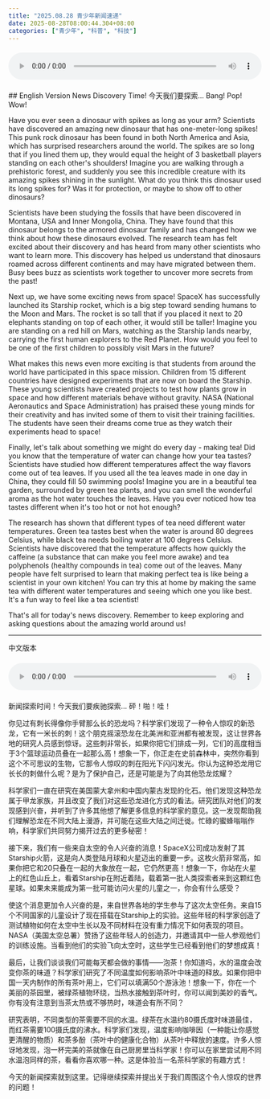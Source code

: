 ```yaml
---
title: "2025.08.28 青少年新闻速递"
date: 2025-08-28T08:00:44.304+08:00
categories: ["青少年", "科普", "科技"]
---
```

<audio controls style="width: 100%; max-width: 900px; margin: 1.5em 0; display: block;">
<source src="/mp3/teen_news/20250828.en.wav" type="audio/wav">
</audio>
## English Version
News Discovery Time! 今天我们要探索... Bang! Pop! Wow!

Have you ever seen a dinosaur with spikes as long as your arm? Scientists have discovered an amazing new dinosaur that has one-meter-long spikes! This punk rock dinosaur has been found in both North America and Asia, which has surprised researchers around the world. The spikes are so long that if you lined them up, they would equal the height of 3 basketball players standing on each other's shoulders! Imagine you are walking through a prehistoric forest, and suddenly you see this incredible creature with its amazing spikes shining in the sunlight. What do you think this dinosaur used its long spikes for? Was it for protection, or maybe to show off to other dinosaurs?

Scientists have been studying the fossils that have been discovered in Montana, USA and Inner Mongolia, China. They have found that this dinosaur belongs to the armored dinosaur family and has changed how we think about how these dinosaurs evolved. The research team has felt excited about their discovery and has heard from many other scientists who want to learn more. This discovery has helped us understand that dinosaurs roamed across different continents and may have migrated between them. Busy bees buzz as scientists work together to uncover more secrets from the past!

Next up, we have some exciting news from space! SpaceX has successfully launched its Starship rocket, which is a big step toward sending humans to the Moon and Mars. The rocket is so tall that if you placed it next to 20 elephants standing on top of each other, it would still be taller! Imagine you are standing on a red hill on Mars, watching as the Starship lands nearby, carrying the first human explorers to the Red Planet. How would you feel to be one of the first children to possibly visit Mars in the future?

What makes this news even more exciting is that students from around the world have participated in this space mission. Children from 15 different countries have designed experiments that are now on board the Starship. These young scientists have created projects to test how plants grow in space and how different materials behave without gravity. NASA (National Aeronautics and Space Administration) has praised these young minds for their creativity and has invited some of them to visit their training facilities. The students have seen their dreams come true as they watch their experiments head to space!

Finally, let's talk about something we might do every day - making tea! Did you know that the temperature of water can change how your tea tastes? Scientists have studied how different temperatures affect the way flavors come out of tea leaves. If you used all the tea leaves made in one day in China, they could fill 50 swimming pools! Imagine you are in a beautiful tea garden, surrounded by green tea plants, and you can smell the wonderful aroma as the hot water touches the leaves. Have you ever noticed how tea tastes different when it's too hot or not hot enough?

The research has shown that different types of tea need different water temperatures. Green tea tastes best when the water is around 80 degrees Celsius, while black tea needs boiling water at 100 degrees Celsius. Scientists have discovered that the temperature affects how quickly the caffeine (a substance that can make you feel more awake) and tea polyphenols (healthy compounds in tea) come out of the leaves. Many people have felt surprised to learn that making perfect tea is like being a scientist in your own kitchen! You can try this at home by making the same tea with different water temperatures and seeing which one you like best. It's a fun way to feel like a tea scientist!

That's all for today's news discovery. Remember to keep exploring and asking questions about the amazing world around us!

---
中文版本
<audio controls style="width: 100%; max-width: 900px; margin: 1.5em 0; display: block;">
    <source src="/mp3/teen_news/20250828.cn.wav"
  type="audio/wav">
  </audio>
新闻探索时间！今天我们要疾驰探索... 砰！啪！哇！

你见过有刺长得像你手臂那么长的恐龙吗？科学家们发现了一种令人惊叹的新恐龙，它有一米长的刺！这个朋克摇滚恐龙在北美洲和亚洲都有被发现，这让世界各地的研究人员感到惊讶。这些刺非常长，如果你把它们排成一列，它们的高度相当于3个篮球运动员叠在一起那么高！想象一下，你正走在史前森林中，突然你看到这个不可思议的生物，它那令人惊叹的刺在阳光下闪闪发光。你认为这种恐龙用它长长的刺做什么呢？是为了保护自己，还是可能是为了向其他恐龙炫耀？

科学家们一直在研究在美国蒙大拿州和中国内蒙古发现的化石。他们发现这种恐龙属于甲龙家族，并且改变了我们对这些恐龙进化方式的看法。研究团队对他们的发现感到兴奋，并听到了许多其他想了解更多信息的科学家的意见。这一发现帮助我们理解恐龙在不同大陆上漫游，并可能在这些大陆之间迁徙。忙碌的蜜蜂嗡嗡作响，科学家们共同努力揭开过去的更多秘密！

接下来，我们有一些来自太空的令人兴奋的消息！SpaceX公司成功发射了其Starship火箭，这是向人类登陆月球和火星迈出的重要一步。这枚火箭非常高，如果你把它和20只叠在一起的大象放在一起，它仍然更高！想象一下，你站在火星上的红色山丘上，看着Starship在附近着陆，载着第一批人类探索者来到这颗红色星球。如果未来能成为第一批可能访问火星的儿童之一，你会有什么感受？

使这个消息更加令人兴奋的是，来自世界各地的学生参与了这次太空任务。来自15个不同国家的儿童设计了现在搭载在Starship上的实验。这些年轻的科学家创造了测试植物如何在太空中生长以及不同材料在没有重力情况下如何表现的项目。NASA（美国太空总署）赞扬了这些年轻人的创造力，并邀请其中一些人参观他们的训练设施。当看到他们的实验飞向太空时，这些学生已经看到他们的梦想成真！

最后，让我们谈谈我们可能每天都会做的事情——泡茶！你知道吗，水的温度会改变你茶的味道？科学家们研究了不同温度如何影响茶叶中味道的释放。如果你把中国一天内制作的所有茶叶用上，它们可以填满50个游泳池！想象一下，你在一个美丽的茶园里，被绿茶植物环绕，当热水接触到茶叶时，你可以闻到美妙的香气。你有没有注意到当茶太热或不够热时，味道会有所不同？

研究表明，不同类型的茶需要不同的水温。绿茶在水温约80摄氏度时味道最佳，而红茶需要100摄氏度的沸水。科学家们发现，温度影响咖啡因（一种能让你感觉更清醒的物质）和茶多酚（茶叶中的健康化合物）从茶叶中释放的速度。许多人惊讶地发现，泡一杯完美的茶就像在自己厨房里当科学家！你可以在家里尝试用不同水温泡同样的茶，看看你喜欢哪一种。这是体验当一名茶科学家的有趣方式！

今天的新闻探索就到这里。记得继续探索并提出关于我们周围这个令人惊叹的世界的问题！
